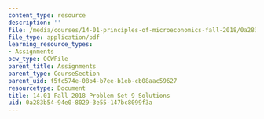 ```yaml
---
content_type: resource
description: ''
file: /media/courses/14-01-principles-of-microeconomics-fall-2018/0a283b5494e080293e55147bc8099f3a_MIT14_01F18_pset9sol.pdf
file_type: application/pdf
learning_resource_types:
- Assignments
ocw_type: OCWFile
parent_title: Assignments
parent_type: CourseSection
parent_uid: f5fc574e-08b4-b7ee-b1eb-cb08aac59627
resourcetype: Document
title: 14.01 Fall 2018 Problem Set 9 Solutions
uid: 0a283b54-94e0-8029-3e55-147bc8099f3a
---
```

